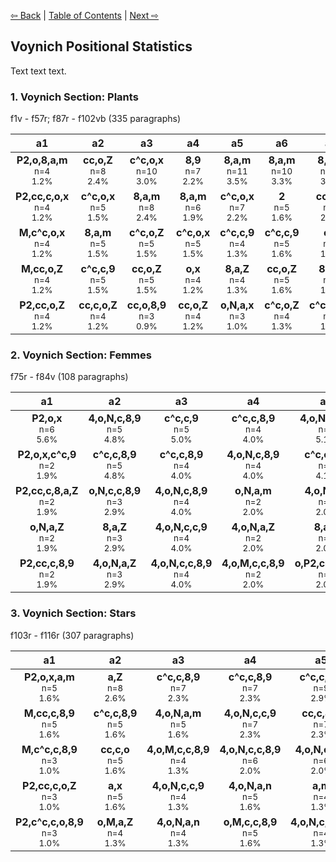 [⇦ Back](https://github.com/alexanderboxer/voynich-attack/tree/main/topics/voynich_stats/2tks) | [Table of Contents](https://github.com/alexanderboxer/voynich-attack) | [Next ⇨](https://github.com/alexanderboxer/voynich-attack/tree/main/topics/biblio)

## Voynich Positional Statistics 

Text text text.

### 1. Voynich Section: Plants
f1v - f57r; f87r - f102vb (335 paragraphs)

|a1|a2|a3|a4|a5|a6|a7|a8|a9|a10|z10|z9|z8|z7|z6|z5|z4|z3|z2|z1|
|:-:|:-:|:-:|:-:|:-:|:-:|:-:|:-:|:-:|:-:|:-:|:-:|:-:|:-:|:-:|:-:|:-:|:-:|:-:|:-:|
|**P2,o,8,a,m**<br><sub>n=4</sub><br><sub>1.2%</sub>|**cc,o,Z**<br><sub>n=8</sub><br><sub>2.4%</sub>|**c^c,o,x**<br><sub>n=10</sub><br><sub>3.0%</sub>|**8,9**<br><sub>n=7</sub><br><sub>2.2%</sub>|**8,a,m**<br><sub>n=11</sub><br><sub>3.5%</sub>|**8,a,m**<br><sub>n=10</sub><br><sub>3.3%</sub>|**8,a,m**<br><sub>n=10</sub><br><sub>3.4%</sub>|**8,a,m**<br><sub>n=15</sub><br><sub>5.1%</sub>|**8,a,m**<br><sub>n=15</sub><br><sub>5.2%</sub>|**8,a,m**<br><sub>n=11</sub><br><sub>3.8%</sub>|**8,a,m**<br><sub>n=12</sub><br><sub>4.2%</sub>|**8,a,m**<br><sub>n=13</sub><br><sub>4.5%</sub>|**8,a,m**<br><sub>n=18</sub><br><sub>6.2%</sub>|**8,a,m**<br><sub>n=14</sub><br><sub>4.7%</sub>|**8,a,m**<br><sub>n=9</sub><br><sub>3.0%</sub>|**8,a,m**<br><sub>n=11</sub><br><sub>3.5%</sub>|**8,a,m**<br><sub>n=13</sub><br><sub>4.0%</sub>|**8,a,m**<br><sub>n=18</sub><br><sub>5.5%</sub>|**8,a,m**<br><sub>n=16</sub><br><sub>4.8%</sub>|**8,a,m**<br><sub>n=23</sub><br><sub>6.9%</sub>|
|**P2,cc,c,o,x**<br><sub>n=4</sub><br><sub>1.2%</sub>|**c^c,o,x**<br><sub>n=5</sub><br><sub>1.5%</sub>|**8,a,m**<br><sub>n=8</sub><br><sub>2.4%</sub>|**8,a,m**<br><sub>n=6</sub><br><sub>1.9%</sub>|**c^c,o,x**<br><sub>n=7</sub><br><sub>2.2%</sub>|**2**<br><sub>n=5</sub><br><sub>1.6%</sub>|**cc,o,Z**<br><sub>n=6</sub><br><sub>2.0%</sub>|**8,9**<br><sub>n=6</sub><br><sub>2.1%</sub>|**8,9**<br><sub>n=5</sub><br><sub>1.7%</sub>|**cc,o,x**<br><sub>n=6</sub><br><sub>2.1%</sub>|**o,Z**<br><sub>n=5</sub><br><sub>1.7%</sub>|**cc,o,x**<br><sub>n=10</sub><br><sub>3.4%</sub>|**cc,o,x**<br><sub>n=9</sub><br><sub>3.1%</sub>|**8,9**<br><sub>n=7</sub><br><sub>2.4%</sub>|**8,a,n**<br><sub>n=5</sub><br><sub>1.6%</sub>|**c^c,o**<br><sub>n=5</sub><br><sub>1.6%</sub>|**cc,o,Z**<br><sub>n=7</sub><br><sub>2.2%</sub>|**8,o,x**<br><sub>n=4</sub><br><sub>1.2%</sub>|**cc,o,x**<br><sub>n=14</sub><br><sub>4.2%</sub>|**cc,c,M,c,9**<br><sub>n=4</sub><br><sub>1.2%</sub>|
|**M,c^c,o,x**<br><sub>n=4</sub><br><sub>1.2%</sub>|**8,a,m**<br><sub>n=5</sub><br><sub>1.5%</sub>|**c^c,o,Z**<br><sub>n=5</sub><br><sub>1.5%</sub>|**c^c,o,x**<br><sub>n=5</sub><br><sub>1.5%</sub>|**c^c,c,9**<br><sub>n=4</sub><br><sub>1.3%</sub>|**c^c,c,9**<br><sub>n=5</sub><br><sub>1.6%</sub>|**o,x**<br><sub>n=4</sub><br><sub>1.4%</sub>|**cc,o,x**<br><sub>n=4</sub><br><sub>1.4%</sub>|**8,a,Q**<br><sub>n=5</sub><br><sub>1.7%</sub>|**c^c,o,Z**<br><sub>n=5</sub><br><sub>1.7%</sub>|**cc,o,Z**<br><sub>n=5</sub><br><sub>1.7%</sub>|**c,M,c,9**<br><sub>n=6</sub><br><sub>2.1%</sub>|**c^c,o**<br><sub>n=9</sub><br><sub>3.1%</sub>|**8,a,i,Z**<br><sub>n=5</sub><br><sub>1.7%</sub>|**8,a,Z**<br><sub>n=5</sub><br><sub>1.6%</sub>|**cc,o,x**<br><sub>n=5</sub><br><sub>1.6%</sub>|**8,a,Q**<br><sub>n=6</sub><br><sub>1.9%</sub>|**cc,o,x**<br><sub>n=4</sub><br><sub>1.2%</sub>|**cc,o,Z**<br><sub>n=4</sub><br><sub>1.2%</sub>|**o,N,a,m**<br><sub>n=4</sub><br><sub>1.2%</sub>|
|**M,cc,o,Z**<br><sub>n=4</sub><br><sub>1.2%</sub>|**c^c,c,9**<br><sub>n=5</sub><br><sub>1.5%</sub>|**cc,o,Z**<br><sub>n=5</sub><br><sub>1.5%</sub>|**o,x**<br><sub>n=4</sub><br><sub>1.2%</sub>|**8,a,Z**<br><sub>n=4</sub><br><sub>1.3%</sub>|**cc,o,Z**<br><sub>n=5</sub><br><sub>1.6%</sub>|**8,a,Z**<br><sub>n=3</sub><br><sub>1.0%</sub>|**o,x**<br><sub>n=4</sub><br><sub>1.4%</sub>|**cc,9**<br><sub>n=5</sub><br><sub>1.7%</sub>|**Z**<br><sub>n=5</sub><br><sub>1.7%</sub>|**8,a,n**<br><sub>n=4</sub><br><sub>1.4%</sub>|**8,a,Z**<br><sub>n=5</sub><br><sub>1.7%</sub>|**o,Z**<br><sub>n=8</sub><br><sub>2.7%</sub>|**c^c,o**<br><sub>n=5</sub><br><sub>1.7%</sub>|**cc,o,x**<br><sub>n=5</sub><br><sub>1.6%</sub>|**o,Z**<br><sub>n=4</sub><br><sub>1.3%</sub>|**cc,c,o,8,9**<br><sub>n=5</sub><br><sub>1.5%</sub>|**o,Z**<br><sub>n=4</sub><br><sub>1.2%</sub>|**cc,c,o,x**<br><sub>n=4</sub><br><sub>1.2%</sub>|**8,9**<br><sub>n=4</sub><br><sub>1.2%</sub>|
|**P2,cc,o,Z**<br><sub>n=4</sub><br><sub>1.2%</sub>|**cc,c,o,Z**<br><sub>n=4</sub><br><sub>1.2%</sub>|**cc,o,8,9**<br><sub>n=3</sub><br><sub>0.9%</sub>|**cc,o,Z**<br><sub>n=4</sub><br><sub>1.2%</sub>|**o,N,a,x**<br><sub>n=3</sub><br><sub>1.0%</sub>|**c^c,o,Z**<br><sub>n=4</sub><br><sub>1.3%</sub>|**c^c,c,8,9**<br><sub>n=3</sub><br><sub>1.0%</sub>|**c,M,c,o,x**<br><sub>n=4</sub><br><sub>1.4%</sub>|**c^c,o**<br><sub>n=4</sub><br><sub>1.4%</sub>|**c^c,c,9**<br><sub>n=4</sub><br><sub>1.4%</sub>|**cc,c,o,x**<br><sub>n=4</sub><br><sub>1.4%</sub>|**o,x**<br><sub>n=4</sub><br><sub>1.4%</sub>|**8,9**<br><sub>n=6</sub><br><sub>2.1%</sub>|**cc,o,x**<br><sub>n=4</sub><br><sub>1.4%</sub>|**c,M,c,9**<br><sub>n=4</sub><br><sub>1.3%</sub>|**cc,9**<br><sub>n=4</sub><br><sub>1.3%</sub>|**c,M,c,o,x**<br><sub>n=5</sub><br><sub>1.5%</sub>|**cc,o,Z**<br><sub>n=4</sub><br><sub>1.2%</sub>|**cc,c,o,8,9**<br><sub>n=4</sub><br><sub>1.2%</sub>|**cc,o,Z**<br><sub>n=3</sub><br><sub>0.9%</sub>|

### 2. Voynich Section: Femmes
f75r - f84v (108 paragraphs)

|a1|a2|a3|a4|a5|a6|a7|a8|a9|a10|z10|z9|z8|z7|z6|z5|z4|z3|z2|z1|
|:-:|:-:|:-:|:-:|:-:|:-:|:-:|:-:|:-:|:-:|:-:|:-:|:-:|:-:|:-:|:-:|:-:|:-:|:-:|:-:|
|**P2,o,x**<br><sub>n=6</sub><br><sub>5.6%</sub>|**4,o,N,c,8,9**<br><sub>n=5</sub><br><sub>4.8%</sub>|**c^c,c,9**<br><sub>n=5</sub><br><sub>5.0%</sub>|**c^c,c,8,9**<br><sub>n=4</sub><br><sub>4.0%</sub>|**4,o,N,c,8,9**<br><sub>n=5</sub><br><sub>5.1%</sub>|**8,a,x**<br><sub>n=4</sub><br><sub>4.1%</sub>|**c^c,c,8,9**<br><sub>n=6</sub><br><sub>6.2%</sub>|**cc,c,8,9**<br><sub>n=3</sub><br><sub>3.2%</sub>|**c^c,c,8,9**<br><sub>n=4</sub><br><sub>4.3%</sub>|**8,9**<br><sub>n=4</sub><br><sub>4.3%</sub>|**cc,c,8,9**<br><sub>n=4</sub><br><sub>4.3%</sub>|**o,x**<br><sub>n=5</sub><br><sub>5.4%</sub>|**o,x**<br><sub>n=4</sub><br><sub>4.3%</sub>|**2,a,x**<br><sub>n=2</sub><br><sub>2.1%</sub>|**o,x**<br><sub>n=8</sub><br><sub>8.2%</sub>|**o,x**<br><sub>n=6</sub><br><sub>6.1%</sub>|**c^c,c,8,9**<br><sub>n=6</sub><br><sub>6.1%</sub>|**Z**<br><sub>n=3</sub><br><sub>3.0%</sub>|**c^c,c,8,9**<br><sub>n=5</sub><br><sub>4.8%</sub>|**c^c,c,8,9**<br><sub>n=5</sub><br><sub>4.6%</sub>|
|**P2,o,x,c^c,9**<br><sub>n=2</sub><br><sub>1.9%</sub>|**c^c,c,8,9**<br><sub>n=5</sub><br><sub>4.8%</sub>|**c^c,c,8,9**<br><sub>n=4</sub><br><sub>4.0%</sub>|**4,o,N,c,8,9**<br><sub>n=4</sub><br><sub>4.0%</sub>|**c^c,c,8,9**<br><sub>n=4</sub><br><sub>4.1%</sub>|**c^c,c,8,9**<br><sub>n=3</sub><br><sub>3.1%</sub>|**8,a,Z**<br><sub>n=2</sub><br><sub>2.1%</sub>|**4,o,N,c,c,9**<br><sub>n=3</sub><br><sub>3.2%</sub>|**o,x**<br><sub>n=4</sub><br><sub>4.3%</sub>|**4,o,N,c,8,9**<br><sub>n=3</sub><br><sub>3.3%</sub>|**o,x**<br><sub>n=3</sub><br><sub>3.3%</sub>|**cc,c,8,9**<br><sub>n=4</sub><br><sub>4.3%</sub>|**4,o,N,c,9**<br><sub>n=3</sub><br><sub>3.2%</sub>|**o,x,N,c,8,9**<br><sub>n=2</sub><br><sub>2.1%</sub>|**cc,c,9**<br><sub>n=4</sub><br><sub>4.1%</sub>|**c^c,c,8,9**<br><sub>n=3</sub><br><sub>3.1%</sub>|**cc,c,9**<br><sub>n=4</sub><br><sub>4.0%</sub>|**c^c,c,8,9**<br><sub>n=3</sub><br><sub>3.0%</sub>|**cc,c,8,9**<br><sub>n=3</sub><br><sub>2.9%</sub>|**x,c^c,c,8,9**<br><sub>n=3</sub><br><sub>2.8%</sub>|
|**P2,cc,c,8,a,Z**<br><sub>n=2</sub><br><sub>1.9%</sub>|**o,N,c,c,8,9**<br><sub>n=3</sub><br><sub>2.9%</sub>|**4,o,N,c,8,9**<br><sub>n=4</sub><br><sub>4.0%</sub>|**o,N,a,m**<br><sub>n=2</sub><br><sub>2.0%</sub>|**4,o,N,a,n**<br><sub>n=2</sub><br><sub>2.0%</sub>|**4,o,M,a,x**<br><sub>n=3</sub><br><sub>3.1%</sub>|**4,o,N,a,x**<br><sub>n=2</sub><br><sub>2.1%</sub>|**a,m**<br><sub>n=2</sub><br><sub>2.1%</sub>|**4,o,N,9**<br><sub>n=3</sub><br><sub>3.3%</sub>|**2,o,x**<br><sub>n=3</sub><br><sub>3.3%</sub>|**o,N,a,x**<br><sub>n=3</sub><br><sub>3.3%</sub>|**4,o,N,a,x**<br><sub>n=3</sub><br><sub>3.3%</sub>|**cc,c,8,9**<br><sub>n=3</sub><br><sub>3.2%</sub>|**8,a,m**<br><sub>n=2</sub><br><sub>2.1%</sub>|**4,o,N,a,n**<br><sub>n=3</sub><br><sub>3.1%</sub>|**cc,c,o,x**<br><sub>n=3</sub><br><sub>3.1%</sub>|**o,x**<br><sub>n=4</sub><br><sub>4.0%</sub>|**4,o,N,a,n**<br><sub>n=3</sub><br><sub>3.0%</sub>|**4,o,N,c,c,8,9**<br><sub>n=3</sub><br><sub>2.9%</sub>|**o,x,o,Z**<br><sub>n=2</sub><br><sub>1.9%</sub>|
|**o,N,a,Z**<br><sub>n=2</sub><br><sub>1.9%</sub>|**8,a,Z**<br><sub>n=3</sub><br><sub>2.9%</sub>|**4,o,N,c,c,9**<br><sub>n=4</sub><br><sub>4.0%</sub>|**4,o,N,a,Z**<br><sub>n=2</sub><br><sub>2.0%</sub>|**8,a,Z**<br><sub>n=2</sub><br><sub>2.0%</sub>|**4,o,N,c,c,8,9**<br><sub>n=3</sub><br><sub>3.1%</sub>|**cc,c,8,9**<br><sub>n=2</sub><br><sub>2.1%</sub>|**o,N,c,c,8,9**<br><sub>n=2</sub><br><sub>2.1%</sub>|**o,N,a,Z**<br><sub>n=3</sub><br><sub>3.3%</sub>|**cc,c,c,9**<br><sub>n=2</sub><br><sub>2.2%</sub>|**c^c,c,8,9**<br><sub>n=3</sub><br><sub>3.3%</sub>|**o,N,c,8,9**<br><sub>n=2</sub><br><sub>2.2%</sub>|**cc,c,9**<br><sub>n=2</sub><br><sub>2.1%</sub>|**cc,c,8,9**<br><sub>n=2</sub><br><sub>2.1%</sub>|**4,o,x**<br><sub>n=3</sub><br><sub>3.1%</sub>|**4,o,N,c,c,9**<br><sub>n=2</sub><br><sub>2.0%</sub>|**4,o,N,a,x**<br><sub>n=3</sub><br><sub>3.0%</sub>|**4,o,N,c,c,8,9**<br><sub>n=3</sub><br><sub>3.0%</sub>|**o,Z**<br><sub>n=3</sub><br><sub>2.9%</sub>|**o,x,N,a,x**<br><sub>n=2</sub><br><sub>1.9%</sub>|
|**P2,cc,c,8,9**<br><sub>n=2</sub><br><sub>1.9%</sub>|**4,o,N,a,Z**<br><sub>n=3</sub><br><sub>2.9%</sub>|**4,o,N,c,c,8,9**<br><sub>n=4</sub><br><sub>4.0%</sub>|**4,o,M,c,c,8,9**<br><sub>n=2</sub><br><sub>2.0%</sub>|**o,P2,cc,c,8,9**<br><sub>n=2</sub><br><sub>2.0%</sub>|**x**<br><sub>n=2</sub><br><sub>2.1%</sub>|**4,o,M,c,8,9**<br><sub>n=2</sub><br><sub>2.1%</sub>|**c^c,c,9**<br><sub>n=2</sub><br><sub>2.1%</sub>|**4,o,M,c,8,9**<br><sub>n=3</sub><br><sub>3.3%</sub>|**4,o,M,9**<br><sub>n=2</sub><br><sub>2.2%</sub>|**8,a,n**<br><sub>n=2</sub><br><sub>2.2%</sub>|**o,M,c,c,8,9**<br><sub>n=2</sub><br><sub>2.2%</sub>|**o,Z,a,n**<br><sub>n=2</sub><br><sub>2.1%</sub>|**c^c,c,8,9**<br><sub>n=2</sub><br><sub>2.1%</sub>|**4,o,N,a,x**<br><sub>n=3</sub><br><sub>3.1%</sub>|**o,x,N,a,n**<br><sub>n=2</sub><br><sub>2.0%</sub>|**c^c,c,o,x**<br><sub>n=2</sub><br><sub>2.0%</sub>|**o,x,o,Z**<br><sub>n=3</sub><br><sub>3.0%</sub>|**4,o,N,a,x**<br><sub>n=3</sub><br><sub>2.9%</sub>|**o,Z,a,m**<br><sub>n=2</sub><br><sub>1.9%</sub>|

### 3. Voynich Section: Stars
f103r - f116r (307 paragraphs)

|a1|a2|a3|a4|a5|a6|a7|a8|a9|a10|z10|z9|z8|z7|z6|z5|z4|z3|z2|z1|
|:-:|:-:|:-:|:-:|:-:|:-:|:-:|:-:|:-:|:-:|:-:|:-:|:-:|:-:|:-:|:-:|:-:|:-:|:-:|:-:|
|**P2,o,x,a,m**<br><sub>n=5</sub><br><sub>1.6%</sub>|**a,Z**<br><sub>n=8</sub><br><sub>2.6%</sub>|**c^c,c,8,9**<br><sub>n=7</sub><br><sub>2.3%</sub>|**c^c,c,8,9**<br><sub>n=7</sub><br><sub>2.3%</sub>|**c^c,c,8,9**<br><sub>n=9</sub><br><sub>2.9%</sub>|**4,o,N,c,c,8,9**<br><sub>n=8</sub><br><sub>2.6%</sub>|**a,m**<br><sub>n=6</sub><br><sub>2.0%</sub>|**c^c,c,8,9**<br><sub>n=10</sub><br><sub>3.3%</sub>|**a,m**<br><sub>n=5</sub><br><sub>1.6%</sub>|**a,m**<br><sub>n=8</sub><br><sub>2.6%</sub>|**cc,c,8,9**<br><sub>n=9</sub><br><sub>2.9%</sub>|**a,Z**<br><sub>n=6</sub><br><sub>2.0%</sub>|**a,m**<br><sub>n=8</sub><br><sub>2.6%</sub>|**cc,c,9**<br><sub>n=8</sub><br><sub>2.6%</sub>|**a,m**<br><sub>n=8</sub><br><sub>2.6%</sub>|**4,o,N,c,c,8,9**<br><sub>n=8</sub><br><sub>2.6%</sub>|**4,o,N,a,m**<br><sub>n=9</sub><br><sub>2.9%</sub>|**cc,c,8,9**<br><sub>n=9</sub><br><sub>2.9%</sub>|**a,m**<br><sub>n=10</sub><br><sub>3.3%</sub>|**cc,c,8,9**<br><sub>n=8</sub><br><sub>2.6%</sub>|
|**M,cc,c,8,9**<br><sub>n=5</sub><br><sub>1.6%</sub>|**c^c,c,8,9**<br><sub>n=5</sub><br><sub>1.6%</sub>|**4,o,N,a,m**<br><sub>n=5</sub><br><sub>1.6%</sub>|**4,o,N,c,c,9**<br><sub>n=7</sub><br><sub>2.3%</sub>|**cc,c,8,9**<br><sub>n=7</sub><br><sub>2.3%</sub>|**o,P2,cc,c,8,9**<br><sub>n=6</sub><br><sub>2.0%</sub>|**4,o,N,a,m**<br><sub>n=5</sub><br><sub>1.6%</sub>|**4,o,P2,cc,c,8,9**<br><sub>n=6</sub><br><sub>2.0%</sub>|**o,M,a,Z**<br><sub>n=5</sub><br><sub>1.6%</sub>|**a,x**<br><sub>n=5</sub><br><sub>1.6%</sub>|**cc,c,c,9**<br><sub>n=7</sub><br><sub>2.3%</sub>|**o,M,a,Z**<br><sub>n=5</sub><br><sub>1.6%</sub>|**cc,c,9**<br><sub>n=7</sub><br><sub>2.3%</sub>|**cc,c,8,9**<br><sub>n=7</sub><br><sub>2.3%</sub>|**4,o,N,c,c,9**<br><sub>n=5</sub><br><sub>1.6%</sub>|**4,o,N,c,c,9**<br><sub>n=8</sub><br><sub>2.6%</sub>|**4,o,N,c,c,9**<br><sub>n=8</sub><br><sub>2.6%</sub>|**a,m**<br><sub>n=6</sub><br><sub>2.0%</sub>|**cc,c,8,9**<br><sub>n=9</sub><br><sub>2.9%</sub>|**8,a,m**<br><sub>n=6</sub><br><sub>2.0%</sub>|
|**M,c^c,c,8,9**<br><sub>n=3</sub><br><sub>1.0%</sub>|**cc,c,o**<br><sub>n=5</sub><br><sub>1.6%</sub>|**4,o,M,c,c,8,9**<br><sub>n=4</sub><br><sub>1.3%</sub>|**4,o,N,c,c,8,9**<br><sub>n=6</sub><br><sub>2.0%</sub>|**4,o,N,c,c,9**<br><sub>n=6</sub><br><sub>2.0%</sub>|**a,m**<br><sub>n=5</sub><br><sub>1.6%</sub>|**o,P2,cc,c,8,9**<br><sub>n=5</sub><br><sub>1.6%</sub>|**o,P2,cc,c,8,9**<br><sub>n=5</sub><br><sub>1.6%</sub>|**4,o,N,c,c,8,9**<br><sub>n=5</sub><br><sub>1.6%</sub>|**a,Z**<br><sub>n=5</sub><br><sub>1.6%</sub>|**a,Z**<br><sub>n=6</sub><br><sub>2.0%</sub>|**a,m**<br><sub>n=5</sub><br><sub>1.6%</sub>|**cc,c,8,9**<br><sub>n=7</sub><br><sub>2.3%</sub>|**a,m**<br><sub>n=6</sub><br><sub>2.0%</sub>|**a,x**<br><sub>n=5</sub><br><sub>1.6%</sub>|**cc,c,9**<br><sub>n=7</sub><br><sub>2.3%</sub>|**o,N,a,m**<br><sub>n=6</sub><br><sub>2.0%</sub>|**o,M,c,8,9**<br><sub>n=5</sub><br><sub>1.6%</sub>|**o,N,c,c,9**<br><sub>n=6</sub><br><sub>2.0%</sub>|**x,cc,c,8,9**<br><sub>n=4</sub><br><sub>1.3%</sub>|
|**P2,cc,c,o,Z**<br><sub>n=3</sub><br><sub>1.0%</sub>|**a,x**<br><sub>n=5</sub><br><sub>1.6%</sub>|**4,o,N,c,c,9**<br><sub>n=4</sub><br><sub>1.3%</sub>|**4,o,N,a,n**<br><sub>n=5</sub><br><sub>1.6%</sub>|**a,m**<br><sub>n=4</sub><br><sub>1.3%</sub>|**8,a,m**<br><sub>n=5</sub><br><sub>1.6%</sub>|**a,Z**<br><sub>n=5</sub><br><sub>1.6%</sub>|**cc,c,8,9**<br><sub>n=5</sub><br><sub>1.6%</sub>|**a,Z**<br><sub>n=5</sub><br><sub>1.6%</sub>|**o,N,c,c,9**<br><sub>n=5</sub><br><sub>1.6%</sub>|**8,a,n**<br><sub>n=5</sub><br><sub>1.6%</sub>|**o,x**<br><sub>n=5</sub><br><sub>1.6%</sub>|**4,o,N,c,c,9**<br><sub>n=6</sub><br><sub>2.0%</sub>|**c^c,c,9**<br><sub>n=5</sub><br><sub>1.6%</sub>|**cc,c,8,9**<br><sub>n=5</sub><br><sub>1.6%</sub>|**cc,c,8,9**<br><sub>n=6</sub><br><sub>2.0%</sub>|**a,Z**<br><sub>n=6</sub><br><sub>2.0%</sub>|**2**<br><sub>n=5</sub><br><sub>1.6%</sub>|**4,o,N,c,c,9**<br><sub>n=5</sub><br><sub>1.6%</sub>|**cc,c,o,8,9**<br><sub>n=4</sub><br><sub>1.3%</sub>|
|**P2,c^c,c,o,8,9**<br><sub>n=3</sub><br><sub>1.0%</sub>|**o,M,a,Z**<br><sub>n=4</sub><br><sub>1.3%</sub>|**4,o,N,a,n**<br><sub>n=4</sub><br><sub>1.3%</sub>|**o,M,c,c,8,9**<br><sub>n=5</sub><br><sub>1.6%</sub>|**4,o,N,c,c,8,9**<br><sub>n=4</sub><br><sub>1.3%</sub>|**c^c,c,8,9**<br><sub>n=5</sub><br><sub>1.6%</sub>|**a,x**<br><sub>n=5</sub><br><sub>1.6%</sub>|**4,o,N,c,8,9**<br><sub>n=5</sub><br><sub>1.6%</sub>|**4,o,N,c,c,9**<br><sub>n=4</sub><br><sub>1.3%</sub>|**2,a,m**<br><sub>n=5</sub><br><sub>1.6%</sub>|**cc,c,9**<br><sub>n=5</sub><br><sub>1.6%</sub>|**4,o,N,a,m**<br><sub>n=5</sub><br><sub>1.6%</sub>|**a,x**<br><sub>n=6</sub><br><sub>2.0%</sub>|**o,N,a,m**<br><sub>n=5</sub><br><sub>1.6%</sub>|**4,o,N,a,n**<br><sub>n=5</sub><br><sub>1.6%</sub>|**a,x**<br><sub>n=6</sub><br><sub>2.0%</sub>|**a,x**<br><sub>n=5</sub><br><sub>1.6%</sub>|**4,o,N,c,c,8,9**<br><sub>n=4</sub><br><sub>1.3%</sub>|**o,M,a,m**<br><sub>n=5</sub><br><sub>1.6%</sub>|**4,o,N,c,c,9**<br><sub>n=4</sub><br><sub>1.3%</sub>|